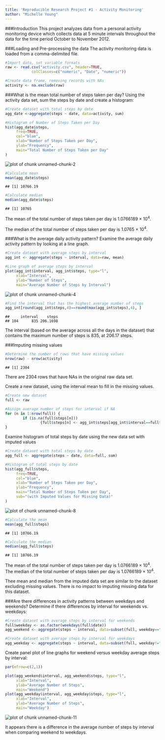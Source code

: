 ```yaml
---
title: 'Reproducible Research Project #1 - Activity Monitoring'
author: "Michelle Young"
---
```


###Introduction
This project analyzes data from a personal activity monitoring device which collects data at 5 minute intervals throughout the data for the time period October to November 2012.

###Loading and Pre-processing the data
The activity monitoring data is loaded from a comma-delimited file.

```r
#Import data, set variable formats
raw <- read.csv("activity.csv", header=TRUE, 
            colClasses=c("numeric", "Date", "numeric"))

#Create data frame, removing records with NAs
activity <- na.exclude(raw)
```

###What is the mean total number of steps taken per day?
Using the activity data set, sum the steps by date and create a histogram:

```r
#Create dataset with total steps by date
agg_date <-aggregate(steps ~ date, data=activity, sum)

#Histogram of Number of Steps Taken per Day
hist(agg_date$steps, 
     freq=TRUE,
     col="blue", 
     xlab="Number of Steps Taken per Day",
     ylab="Frequency",
     main="Total Number of Steps Taken per Day"
)
```

![plot of chunk unnamed-chunk-2](figure/unnamed-chunk-2-1.png) 


```r
#Calculate mean 
mean(agg_date$steps)
```

```
## [1] 10766.19
```

```r
#Calculate median
median(agg_date$steps)
```

```
## [1] 10765
```

The mean of the total number of steps taken per day is 1.0766189 &times; 10<sup>4</sup>.

The median of the total number of steps taken per day is 1.0765 &times; 10<sup>4</sup>.

###What is the average daily activity pattern?
Examine the average daily activity pattern by looking at a line graph.

```r
#Create dataset with average steps by interval
agg_int <- aggregate(steps ~ interval, data=raw, mean)

#Line graph of average steps by interval
plot(agg_int$interval, agg_int$steps, type="l",
     xlab="Interval",
     ylab="Number of Steps",
     main="Average Number of Steps by Interval")
```

![plot of chunk unnamed-chunk-4](figure/unnamed-chunk-4-1.png) 


```r
#Find the interval that has the highest average number of steps
agg_int[round(agg_int$steps,4)==round(max(agg_int$steps),4), ]
```

```
##     interval    steps
## 104      835 206.1698
```
The interval (based on the average across all the days in the dataset) that contains the maximum number of steps is 835, at 206.17 steps.

###Imputing missing values

```r
#Determine the number of rows that have missing values
nrow(raw) - nrow(activity)
```

```
## [1] 2304
```
There are 2304 rows that have NAs in the original raw data set.

Create a new dataset, using the interval mean to fill in the missing values.

```r
#Create new dataset
full <- raw

#Assign average number of steps for interval if NA
for (n in 1:nrow(full)) {
        if (is.na(full$steps[n])) 
                {full$steps[n] <- agg_int$steps[agg_int$interval==full$interval[n]] }
}
```

Examine histogram of total steps by date using the new data set with imputed values

```r
#Create dataset with total steps by date
agg_full <- aggregate(steps ~ date, data=full, sum)

#Histogram of total steps by date
hist(agg_full$steps, 
     freq=TRUE,
     col="blue", 
     xlab="Number of Steps Taken per Day",
     ylab="Frequency",
     main="Total Number of Steps Taken per Day",
     sub="(with Imputed Values for Missing Data)"
)
```

![plot of chunk unnamed-chunk-8](figure/unnamed-chunk-8-1.png) 


```r
#Calculate the mean
mean(agg_full$steps)
```

```
## [1] 10766.19
```

```r
#Calculate the median
median(agg_full$steps)
```

```
## [1] 10766.19
```

The mean of the total number of steps taken per day is 1.0766189 &times; 10<sup>4</sup>.
The median of the total number of steps taken per day is 1.0766189 &times; 10<sup>4</sup>.

Thee mean and median from the imputed data set are similar to the dataset excluding missing values.  There is no impact to imputing missing data for this dataset.

###Are there differences in activity patterns between weekdays and weekends?
Determine if there differences by interval for weekends vs. weekdays:

```r
#Create dataset with average steps by interval for weekends
full$weekday <- as.factor(weekdays(full$date))
agg_weekend <- aggregate(steps ~ interval, data=subset(full, weekday=="Saturday" | weekday=="Sunday"), mean)

#Create dataset with average steps by interval for weekdays
agg_weekday <- aggregate(steps ~ interval, data=subset(full, weekday!="Saturday" & weekday!="Sunday"), mean)
```

Create panel plot of line graphs for weekend versus weekday average steps by interval:

```r
par(mfrow=c(2,1))

plot(agg_weekend$interval, agg_weekend$steps, type="l",
     xlab="Interval",
     ylab="Average Number of Steps",
     main="Weekend")
plot(agg_weekday$interval, agg_weekday$steps, type="l",
     xlab="Interval",
     ylab="Average Number of Steps",
     main="Weekday")
```

![plot of chunk unnamed-chunk-11](figure/unnamed-chunk-11-1.png) 

It appears there is a difference in the average number of steps by interval when comparing weekend to weekdays.
